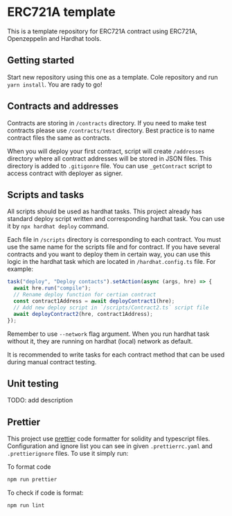 # ERC721A template

This is a template repository for ERC721A contract using ERC721A, Openzeppelin and Hardhat tools.

## Getting started

Start new repository using this one as a template. Cole repository and run `yarn install`. You are rady
to go!

## Contracts and addresses

Contracts are storing in `/contracts` directory. If you need to make test contracts please use `/contracts/test`
directory. Best practice is to name contract files the same as contracts.

When you will deploy your first contract, script will create `/addresses` directory where all contract addresses
will be stored in JSON files. This directory is added to `.gitigonre` file. You can use `_getContract`
script to access contract with deployer as signer.

## Scripts and tasks

All scripts should be used as hardhat tasks. This project already has standard deploy script written and corresponding
hardhat task. You can use it by `npx hardhat deploy` command.

Each file in `/scripts` directory is corresponding to each contract. You must use the same name for the scripts file
and for contract. If you have several contracts and you want to deploy them in certain way, you can use this logic
in the hardhat task which are located in `/hardhat.config.ts` file. For example:

```ts
task("deploy", "Deploy contacts").setAction(async (args, hre) => {
  await hre.run("compile");
  // Rename deploy function for certian contract
  const contract1Address = await deployContract1(hre);
  // Add new deploy script in `/scripts/Contract2.ts` script file
  await deployContract2(hre, contract1Address);
});
```

Remember to use `--network` flag argument. When you run hardhat task without it, they are running on hardhat (local) network
as default.

It is recommended to write tasks for each contract method that can be used during manual contract testing.

## Unit testing

TODO: add description

## Prettier

This project use [prettier](https://prettier.io/) code formatter for solidity and typescript files.
Configuration and ignore list you can see in given `.prettierrc.yaml` and `.prettierignore` files. To
use it simply run:

To format code

```bash
npm run prettier
```

To check if code is format:

```bash
npm run lint
```
